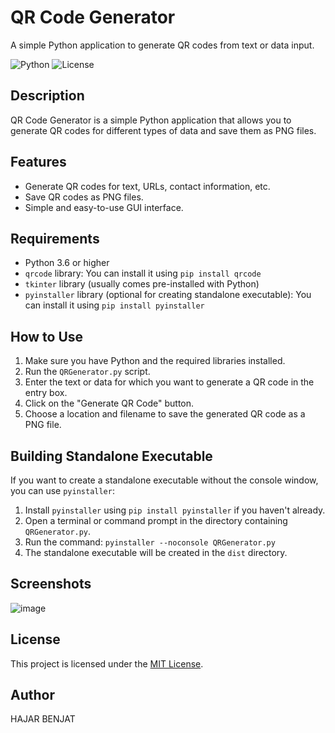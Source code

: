 # QR Code Generator
A simple Python application to generate QR codes from text or data input.

![Python](https://img.shields.io/badge/python-3.10-blue.svg)
![License](https://img.shields.io/badge/license-MIT-green.svg)

## Description
QR Code Generator is a simple Python application that allows you to generate QR codes for different types of data and save them as PNG files.

## Features
- Generate QR codes for text, URLs, contact information, etc.
- Save QR codes as PNG files.
- Simple and easy-to-use GUI interface.

## Requirements
- Python 3.6 or higher
- `qrcode` library: You can install it using `pip install qrcode`
- `tkinter` library (usually comes pre-installed with Python)
- `pyinstaller` library (optional for creating standalone executable): You can install it using `pip install pyinstaller`

## How to Use
1. Make sure you have Python and the required libraries installed.
2. Run the `QRGenerator.py` script.
3. Enter the text or data for which you want to generate a QR code in the entry box.
4. Click on the "Generate QR Code" button.
5. Choose a location and filename to save the generated QR code as a PNG file.

## Building Standalone Executable
If you want to create a standalone executable without the console window, you can use `pyinstaller`:

1. Install `pyinstaller` using `pip install pyinstaller` if you haven't already.
2. Open a terminal or command prompt in the directory containing `QRGenerator.py`.
3. Run the command: `pyinstaller --noconsole QRGenerator.py`
4. The standalone executable will be created in the `dist` directory.

## Screenshots
![image](https://github.com/hajarbenjat/QR-Generator-Python/assets/138059507/03fe597a-136f-4dbf-9bef-2d001bc35d92)

## License
This project is licensed under the [MIT License](LICENSE).

## Author
HAJAR BENJAT
